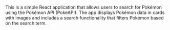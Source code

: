This is a simple React application that allows users to search for Pokémon using the Pokémon API (PokeAPI). The app displays Pokémon data in cards with images and includes a search functionality that filters Pokémon based on the search term.